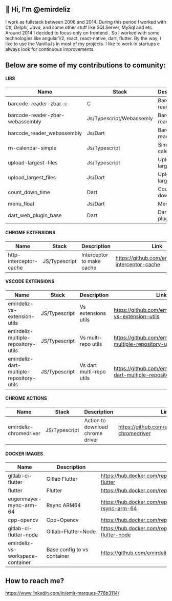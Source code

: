 ## 👋 Hi, I’m @emirdeliz

I work as fullstack between 2008 and 2014. During this period I worked with *C#, Delphi, Java*, and some other stuff like SQLServer, MySql and etc. Around 2014 I decided to focus only on frontend . So I worked with some technologies like angular1/2, react, react-native, dart, flutter. By the way, I like to use the VanillaJs in most of my projects. I like to work in startups e always look for continuous improvements.

## Below are some of my contributions to comunity:

#### LIBS

| **Name**                        | **Stack**                | **Description**                    | **Link**                                           |
| ------------------------------- | ------------------------ | ---------------------------------- | -------------------------------------------------- |
| barcode-reader-zbar-c           | C                        | Barcode reader       | https://github.com/emirdeliz/barcode-reader-zbar-c               |
| barcode-reader-zbar-webassembly | Js/Typescript/Webassemly | Barcode reader       | https://www.npmjs.com/package/barcode-reader-zbar-webassembly    |
| barcode_reader_webassembly      | Js/Dart                  | Barcode reader.      | https://pub.dev/packages/barcode_reader_webassembly              |
| rn-calendar-simple              | Js/Typescript            | Simple calendar      | https://www.npmjs.com/package/rn-calendar-simple                 |
| upload-largest-files            | Js/Typescript            | Upload large files   | https://www.npmjs.com/package/upload-largest-files               |
| upload_largest_files            | Js/Dart                  | Upload large files   | https://pub.dev/packages/upload_largest_files                    |
| count_down_time                 | Dart                     | Count-down timer     | https://pub.dev/packages/count_down_time                         |
| menu_float                      | Js/Dart                  | Menu float           | https://pub.dev/packages/menu_float                              |
| dart_web_plugin_base            | Dart                     | Dart web plugin base | https://pub.dev/packages/dart_web_plugin_base                    |

#### CHROME EXTENSIONS

| **Name**                        | **Stack**                | **Description**                    | **Link**                                            |
| ------------------------------- | ------------------------ | ---------------------------------- | --------------------------------------------------- |
| http-interceptor-cache          | JS/Typescript            | Interceptor to make cache          | https://github.com/emirdeliz/http-interceptor-cache |

#### VSCODE EXTENSIONS

| **Name**                                 | **Stack**                | **Description**                    | **Link**                                         |
| ---------------------------------------- | ------------------------ | ---------------------------------- | -------------------------------------------------|
| emirdeliz-vs-extension-utils             | JS/Typescript | Vs extensions utils      | https://github.com/emirdeliz/emirdeliz-vs-extension-utils             |
| emirdeliz-multiple-repository-utils      | JS/Typescript | Vs multi-repo utils      | https://github.com/emirdeliz/emirdeliz-multiple-repository-utils      |
| emirdeliz-dart-multiple-repository-utils | JS/Typescript | Vs dart multi-repo utils | https://github.com/emirdeliz/emirdeliz-dart-multiple-repository-utils |

#### CHROME ACTIONS

| **Name**                        | **Stack**                | **Description**                    | **Link**                                            |
| ------------------------------- | ------------------------ | ---------------------------------- | --------------------------------------------------- |
| emirdeliz-chromedriver          | JS/Typescript            | Action to download chrome driver   | https://github.com/emirdeliz/emirdeliz-chromedriver |

#### DOCKER IMAGES

| **Name**                         | **Description**             |     **Link**                                                               |
| -------------------------------- | --------------------------- | -------------------------------------------------------------------------- |
| gitlab-ci-flutter                | Gitlab Flutter              | https://hub.docker.com/repository/docker/emirdeliz/gitlab-ci-flutter       |
| flutter                          | Flutter                     | https://hub.docker.com/repository/docker/emirdeliz/flutter                 |
| eugenmayer-rsync-arm-64          | Rsync ARM64                 | https://hub.docker.com/repository/docker/emirdeliz/eugenmayer-rsync-arm-64 |
| cpp-opencv                       | Cpp+Opencv                  | https://hub.docker.com/repository/docker/emirdeliz/cpp-opencv              |
| gitlab-ci-flutter-node           | Gitlab+Flutter+Node         | https://hub.docker.com/repository/docker/emirdeliz/gitlab-ci-flutter-node  |
| emirdeliz-vs-workspace-container | Base config to vs container | https://github.com/emirdeliz/emirdeliz-vs-workspace-container              |

## How to reach me?
 https://www.linkedin.com/in/emir-marques-778b3114/

<!---
emirdeliz/emirdeliz is a ✨ special ✨ repository because its `README.md` (this file) appears on your GitHub profile.
You can click the Preview link to take a look at your changes.
--->
